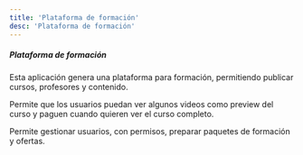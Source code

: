 ```yaml
---
title: 'Plataforma de formación'
desc: 'Plataforma de formación'
---
```


##### Plataforma de formación

Esta aplicación genera una plataforma para formación, permitiendo publicar cursos, profesores y contenido.

Permite que los usuarios puedan ver algunos videos como preview del curso y paguen cuando quieren ver el curso completo.

Permite gestionar usuarios, con permisos, preparar paquetes de formación y ofertas.
